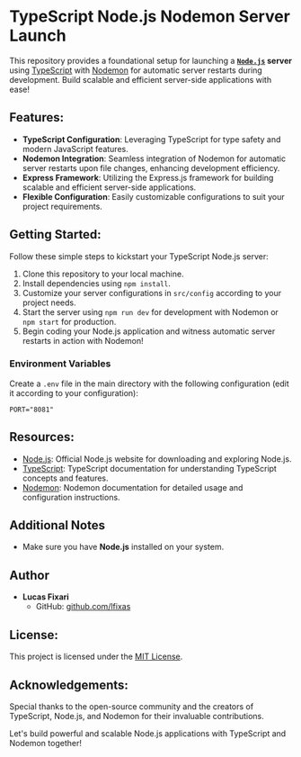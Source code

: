 # TypeScript Node.js Nodemon Server Launch

This repository provides a foundational setup for launching a **[`Node.js`](https://nodejs.org/) server** using [TypeScript](https://www.typescriptlang.org/) with [Nodemon](https://nodemon.io/) for automatic server restarts during development. Build scalable and efficient server-side applications with ease!

## Features:
- **TypeScript Configuration**: Leveraging TypeScript for type safety and modern JavaScript features.
- **Nodemon Integration**: Seamless integration of Nodemon for automatic server restarts upon file changes, enhancing development efficiency.
- **Express Framework**: Utilizing the Express.js framework for building scalable and efficient server-side applications.
- **Flexible Configuration**: Easily customizable configurations to suit your project requirements.

## Getting Started:
Follow these simple steps to kickstart your TypeScript Node.js server:
1. Clone this repository to your local machine.
2. Install dependencies using `npm install`.
3. Customize your server configurations in `src/config` according to your project needs.
4. Start the server using `npm run dev` for development with Nodemon or `npm start` for production.
5. Begin coding your Node.js application and witness automatic server restarts in action with Nodemon!

### Environment Variables
Create a `.env` file in the main directory with the following configuration (edit it according to your configuration):
```.env
PORT="8081"
```

## Resources:
- [Node.js](https://nodejs.org/): Official Node.js website for downloading and exploring Node.js.
- [TypeScript](https://www.typescriptlang.org/): TypeScript documentation for understanding TypeScript concepts and features.
- [Nodemon](https://nodemon.io/): Nodemon documentation for detailed usage and configuration instructions.

## Additional Notes
- Make sure you have **Node.js** installed on your system.

## Author
- **Lucas Fixari**
  - GitHub: [github.com/lfixas](https://github.com/lfixas)

## License:
This project is licensed under the [MIT License](LICENSE).

## Acknowledgements:
Special thanks to the open-source community and the creators of TypeScript, Node.js, and Nodemon for their invaluable contributions.

Let's build powerful and scalable Node.js applications with TypeScript and Nodemon together!
